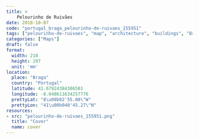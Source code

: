```yaml
---
title: > 
    Pelourinho de Ruivães
date: 2018-10-07
code: "portugal_braga_pelourinho-de-ruivaes_155951"
tags: ["pelourinho-de-ruivaes", "map", "architecture", "buildings", "Braga", "Portugal"]
categories: ["Maps"]
draft: false
format:
  width: 210
  height: 297
  unit: 'mm'
location:
  place: "Braga"
  country: "Portugal"
  latitude: 41.67924384306501
  longitude: -8.048611634257776
  prettyLat: "8\u00b02'55.00\"W"
  prettyLon: "41\u00b040'45.27\"N"
resources:
- src: "pelourinho-de-ruivaes_155951.png"
  title: "Cover"
  name: cover
---
```

